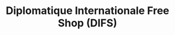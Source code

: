 ---
title: "Diplomatique Internationale Free Shop (DIFS)"
url: /marcory/diplomatique-internationale-free-shop-difs/
shop: Supermarkt
---